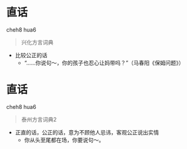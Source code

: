 # 直话
cheh8 hua6
> 兴化方言词典
- 比较公正的话
  - “……你说句～，你的孩子也忍心让妈带吗？”（马春阳《保姆问题》）


# 直话
cheh8 hua6
> 泰州方言词典2
- 正直的话，公正的话，意为不顾他人忌讳，客观公正说出实情
  - 你从头至尾都在场，你要说句～。